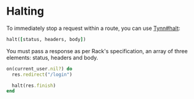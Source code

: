 # Halting

To immediately stop a request within a route, you
can use [Tynn#halt][halt]:

```ruby
halt([status, headers, body])
```

You must pass a response as per Rack's specification,
an array of three elements: status, headers and body.

```ruby
on(current_user.nil?) do
  res.redirect("/login")

  halt(res.finish)
end
```

[halt]: /api/Tynn.html#method-i-halt
